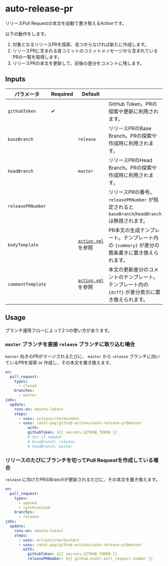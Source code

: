 # auto-release-pr

リリースPull Requestの本文を自動で書き換えるActionです。

以下の動作をします。

1. 対象となるリリースPRを探索、見つからなければ新たに作成します。
1. リリースPRに含まれる各コミットのコミットメッセージから含まれているPRの一覧を取得します。
1. リリースPRの本文を更新して、前後の差分をコメントに残します。

## Inputs
| パラメータ | Required | Default | |
|-|-|-|-|
| `githubToken` | ✔ | | GitHub Token。PRの探索や更新に利用されます。 |
| `baseBranch` | | `release` | リリースPRのBase Branch。PRの探索や作成時に利用されます。 |
| `headBranch` | | `master` | リリースPRのHead Branch。PRの探索や作成時に利用されます。 |
| `releasePRNumber` | | | リリースPRの番号。 `releasePRNumber` が指定されると `baseBranch`/`headBranch` は無視されます。 |
| `bodyTemplate` | | [`action.yml`](https://github.com/ratel-pay/github-actions/blob/master/auto-release-pr/action.yml) を参照 | PR本文の生成テンプレート。テンプレート内の `{summary}` が差分の箇条書きに置き換えられます。 |
| `commentTemplate` | | [`action.yml`](https://github.com/ratel-pay/github-actions/blob/master/auto-release-pr/action.yml) を参照 | 本文の更新差分のコメントのテンプレート。テンプレート内の `{diff}` が差分表示に置き換えられます。 |

## Usage

ブランチ運用フローによって2つの使い方があります。

### `master` ブランチを直接 `release` ブランチに取り込む場合

`master` 向きのPRがマージされるたびに、 `master` から `release` ブランチに向いているPRを探索 or 作成し、その本文を置き換えます。

```yaml
on:
  pull_request:
    types: 
      - closed
    branches:
      - master
jobs:
  update:
    runs-on: ubuntu-latest
    steps:
      - uses: actions/checkout@v2
      - uses: ratel-pay/github-actions/auto-release-pr@master
          with:
          githubToken: ${{ secrets.GITHUB_TOKEN }}
          # Set if needed
          # baseBranch: release
          # headBranch: master
```

### リリースのたびにブランチを切ってPull Requestを作成している場合

`release` に向けたPRのBranchが更新されるたびに、その本文を置き換えます。

```yaml
on:
  pull_request:
    types: 
      - opened
      - synchronized
    branches:
      - release
jobs:
  update:
    runs-on: ubuntu-latest
    steps:
      - uses: actions/checkout@v2
      - uses: ratel-pay/github-actions/auto-release-pr@master
        with:
          githubToken: ${{ secrets.GITHUB_TOKEN }}
          releasePRNumber: ${{ github.event.pull_request.number }}
```

